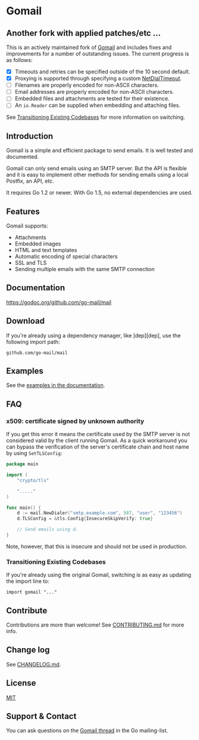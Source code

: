# Gomail

## Another fork with applied patches/etc ...

This is an actively maintained fork of [Gomail][1] and includes fixes and
improvements for a number of outstanding issues. The current progress is
as follows:

 - [x] Timeouts and retries can be specified outside of the 10 second default.
 - [x] Proxying is supported through specifying a custom [NetDialTimeout][2].
 - [ ] Filenames are properly encoded for non-ASCII characters.
 - [ ] Email addresses are properly encoded for non-ASCII characters.
 - [ ] Embedded files and attachments are tested for their existence.
 - [ ] An `io.Reader` can be supplied when embedding and attaching files.

See [Transitioning Existing Codebases][3] for more information on switching.

[1]: https://github.com/go-gomail/gomail
[2]: https://godoc.org/.....#NetDialTimeout
[3]: #transitioning-existing-codebases

## Introduction

Gomail is a simple and efficient package to send emails. It is well tested and
documented.

Gomail can only send emails using an SMTP server. But the API is flexible and it
is easy to implement other methods for sending emails using a local Postfix, an
API, etc.

It requires Go 1.2 or newer. With Go 1.5, no external dependencies are used.


## Features

Gomail supports:
- Attachments
- Embedded images
- HTML and text templates
- Automatic encoding of special characters
- SSL and TLS
- Sending multiple emails with the same SMTP connection


## Documentation

https://godoc.org/github.com/go-mail/mail


## Download

If you're already using a dependency manager, like [dep][dep], use the following
import path:

```
github.com/go-mail/mail
```

## Examples

See the [examples in the documentation](https://godoc.org/github.com/go-mail/mail#example-package).


## FAQ

### x509: certificate signed by unknown authority

If you get this error it means the certificate used by the SMTP server is not
considered valid by the client running Gomail. As a quick workaround you can
bypass the verification of the server's certificate chain and host name by using
`SetTLSConfig`:

```go
package main

import (
	"crypto/tls"

	"....."
)

func main() {
	d := mail.NewDialer("smtp.example.com", 587, "user", "123456")
	d.TLSConfig = &tls.Config{InsecureSkipVerify: true}

	// Send emails using d.
}
```

Note, however, that this is insecure and should not be used in production.

### Transitioning Existing Codebases

If you're already using the original Gomail, switching is as easy as updating
the import line to:

```
import gomail "..."
```

## Contribute

Contributions are more than welcome! See [CONTRIBUTING.md](CONTRIBUTING.md) for
more info.


## Change log

See [CHANGELOG.md](CHANGELOG.md).


## License

[MIT](LICENSE)


## Support & Contact

You can ask questions on the [Gomail
thread](https://groups.google.com/d/topic/golang-nuts/jMxZHzvvEVg/discussion)
in the Go mailing-list.
